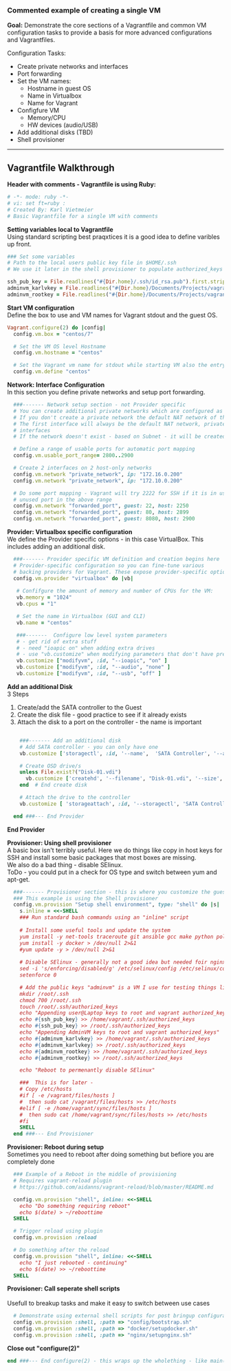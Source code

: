 ### Commented example of creating a single VM

**Goal:**
Demonstrate the core sections of a Vagrantfile and common VM configuration tasks to provide a basis for more advanced configurations and Vagrantfiles.  

Configuration Tasks:
* Create private networks and interfaces
* Port forwarding
* Set the VM names:
    * Hostname in guest OS
    * Name in Virtualbox
    * Name for Vagrant
* Configfure VM
    * Memory/CPU
    * HW devices (audio/USB)
* Add additional disks (TBD)
* Shell provisioner

---
**Vagrantfile Walkthrough**
---


**Header with comments - Vagrantfile is using Ruby:**
```ruby
# -*- mode: ruby -*-
# vi: set ft=ruby :
# Created By: Karl Vietmeier
# Basic Vagrantfile for a single VM with comments
```


**Setting variables local to Vagrantfile**<br/>
Using standard scripting best praqxtices it is a good idea to define varibles up front.
```ruby
### Set some variables
# Path to the local users public key file in $HOME/.ssh
# We use it later in the shell provisioner to populate authorized_keys

ssh_pub_key = File.readlines("#{Dir.home}/.ssh/id_rsa.pub").first.strip
adminvm_karlvkey = File.readlines("#{Dir.home}/Documents/Projects/vagrant/certs/adminvm_karlv_id_rsa.pub").first.strip
adminvm_rootkey = File.readlines("#{Dir.home}/Documents/Projects/vagrant/certs/adminvm_root_id_rsa.pub").first.strip
```


**Start VM configuration**<br/>
Define the box to use and VM names for Vagrant stdout and the guest OS.
```ruby
Vagrant.configure(2) do |config|
  config.vm.box = "centos/7"

  # Set the VM OS level Hostname
  config.vm.hostname = "centos"

  # Set the Vagrant vm name for stdout while starting VM also the entry under machines in the .vagrant directory
  config.vm.define "centos"
```


**Network: Interface Configuration**<br/>
In this section you define private networks and setup port forwarding.
```ruby
  ###------- Network setup section - not Provider specific
  # You can create additional private networks which are configured as host-only networks by the Provider
  # If you don't create a private network the default NAT network of the provider will be used.
  # The first interface will always be the default NAT network, private networks get added as additional
  # interfaces
  # If the network doesn't exist - based on Subnet - it will be created in the Provider (VBox, VMware) 

  # Define a range of usable ports for automatic port mapping
  config.vm.usable_port_range= 2800..2900

  # Create 2 interfaces on 2 host-only networks
  config.vm.network "private_network", ip: "172.16.0.200"
  config.vm.network "private_network", ip: "172.10.0.200"

  # Do some port mapping - Vagrant will try 2222 for SSH if it is in use it will grab the first 
  # unused port in the above range
  config.vm.network "forwarded_port", guest: 22, host: 2250
  config.vm.network "forwarded_port", guest: 80, host: 2899
  config.vm.network "forwarded_port", guest: 8080, host: 2900

```


**Provider:  Virtualbox specific configuration**<br/>
We define the Provider specific options - in this case VirtualBox.  This includes adding an additional disk.
```ruby
  ###------- Provider specific VM definition and creation begins here
  # Provider-specific configuration so you can fine-tune various
  # backing providers for Vagrant. These expose provider-specific options.
  config.vm.provider "virtualbox" do |vb|
   
   # Confifgure the amount of memory and number of CPUs for the VM:
   vb.memory = "1024"
   vb.cpus = "1"

   # Set the name in Virtualbox (GUI and CLI)
   vb.name = "centos"

   ###-------  Configure low level system parameters
   # - get rid of extra stuff
   # - need "ioapic on" when adding extra drives
   # - use "vb.customize" when modifying parameters that don't have predefined aliases like "vb.cpu"
   vb.customize ["modifyvm", :id, "--ioapic", "on" ]
   vb.customize ["modifyvm", :id, "--audio", "none" ]
   vb.customize ["modifyvm", :id, "--usb", "off" ]
```

**Add an additional Disk**<br/>
3 Steps
1. Create/add the SATA controller to the Guest
2. Create the disk file - good practice to see if it already exists
3. Attach the disk to a port on the controller - the name is important
```ruby

    ###------- Add an additional disk
    # Add SATA controller - you can only have one
    vb.customize ['storagectl', :id, '--name',  'SATA Controller', '--add', 'sata',  '--controller', 'IntelAhci', '--portcount', 6]

    # Create OSD drive/s 
    unless File.exist?("Disk-01.vdi")
      vb.customize ['createhd', '--filename', "Disk-01.vdi", '--size', 512]
    end  # End create disk

    # Attach the drive to the controller
    vb.customize [ 'storageattach', :id, '--storagectl', 'SATA Controller', '--port', "2", '--device', 0, '--type', 'hdd', '--medium', "./Disk-01.vdi"]

  end ###--- End Provider
```
**End Provider**


**Provisioner: Using shell provisioner**<br/>
A basic box isn't terribly useful. Here we do things like copy in host keys for SSH and install some basic packages that most boxes are missing. <br/>
We also do a bad thing - disable SElinux. <br/>
ToDo - you could put in a check for OS type and switch between yum and apt-get.
```ruby
  ###------- Provisioner section - this is where you customize the guest OS.
  ### This example is using the Shell provisioner
  config.vm.provision "Setup shell environment", type: "shell" do |s|
    s.inline = <<-SHELL
    ### Run standard bash commands using an "inline" script
    
    # Install some useful tools and update the system
    yum install -y net-tools traceroute git ansible gcc make python policycoreutils-python > /dev/null 2>&1 
    yum install -y docker > /dev/null 2>&1 
    #yum update -y > /dev/null 2>&1
    
    # Disable SElinux - generally not a good idea but needed foir nginx for now
    sed -i 's/enforcing/disabled/g' /etc/selinux/config /etc/selinux/config
    setenforce 0

    # Add the public keys "adminvm" is a VM I use for testing things like Ansible
    mkdir /root/.ssh
    chmod 700 /root/.ssh
    touch /root/.ssh/authorized_keys
    echo "Appending user@Laptop keys to root and vagrant authorized_keys"
    echo #{ssh_pub_key} >> /home/vagrant/.ssh/authorized_keys
    echo #{ssh_pub_key} >> /root/.ssh/authorized_keys
    echo "Appending AdminVM keys to root and vagrant authorized_keys"
    echo #{adminvm_karlvkey} >> /home/vagrant/.ssh/authorized_keys
    echo #{adminvm_karlvkey} >> /root/.ssh/authorized_keys
    echo #{adminvm_rootkey} >> /home/vagrant/.ssh/authorized_keys
    echo #{adminvm_rootkey} >> /root/.ssh/authorized_keys

    echo "Reboot to permenantly disable SElinux"

    ###  This is for later - 
    # Copy /etc/hosts
    #if [ -e /vagrant/files/hosts ]
    #  then sudo cat /vagrant/files/hosts >> /etc/hosts
    #elif [ -e /home/vagrant/sync/files/hosts ]
    #  then sudo cat /home/vagrant/sync/files/hosts >> /etc/hosts
    #fi     
    SHELL
  end ###--- End Provisioner
```


**Provisioner: Reboot during setup**<br/>
Sometimes you need to reboot after doing something but befiore you are completely done 
```ruby
  ### Example of a Reboot in the middle of provisioning
  # Requires vagrant-reload plugin
  # https://github.com/aidanns/vagrant-reload/blob/master/README.md

  config.vm.provision "shell", inline: <<-SHELL
    echo "Do something requiring reboot"  
    echo $(date) > ~/reboottime
  SHELL

  # Trigger reload using plugin
  config.vm.provision :reload

  # Do something after the reload
  config.vm.provision "shell", inline: <<-SHELL
    echo "I just rebooted - continuing"
    echo $(date) >> ~/reboottime
  SHELL
```

**Provisioner: Call seperate shell scripts**<br/>   
Usefull to breakup tasks and make it easy to switch between use cases
```ruby
  # Demonstrate using external shell scripts for post bringup configuration
  config.vm.provision :shell, :path => "config/bootstrap.sh"
  config.vm.provision :shell, :path => "docker/setupdocker.sh"
  config.vm.provision :shell, :path => "nginx/setupnginx.sh"
```


**Close out "configure(2)"**
```ruby
end ###--- End configure(2) - this wraps up the wholething - like main()
```